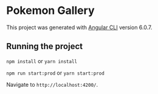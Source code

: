 # Pokemon Gallery

This project was generated with [Angular CLI](https://github.com/angular/angular-cli) version 6.0.7.

## Running the project
`npm install` or `yarn install`<br>

`npm run start:prod`  or `yarn start:prod` <br>

Navigate to `http://localhost:4200/`.
